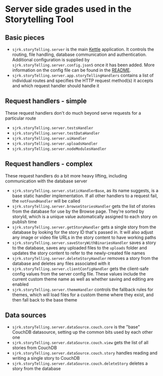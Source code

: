 # Server side grades used in the Storytelling Tool

## Basic pieces
- `sjrk.storyTelling.server` is the main [Kettle](https://github.com/fluid-project/kettle) application. It controls the routing, file handling, database communication and authentication. Additional configuration is supplied by `sjrk.storyTelling.server.config.json5` once it has been added. More information on the config file can be found in the [README](../README.md#Running-the-site).
- `sjrk.storyTelling.server.app.storyTellingHandlers` contains a list of individual routes and specifies the HTTP request method(s) it accepts and which request handler should handle it

## Request handlers - simple
These request handlers don't do much beyond serve requests for a particular route
- `sjrk.storyTelling.server.testsHandler`
- `sjrk.storyTelling.server.testDataHandler`
- `sjrk.storyTelling.server.uiHandler`
- `sjrk.storyTelling.server.uploadsHandler`
- `sjrk.storyTelling.server.nodeModulesHandler`

## Request handlers - complex
These request handlers do a bit more heavy lifting, including communication with the database server
- `sjrk.storyTelling.server.staticHandlerBase`, as its name suggests, is a base static handler implementation. If all other handlers to a request fail, the `notFoundHandler` will be called
- `sjrk.storyTelling.server.browseStoriesHandler` gets the list of stories from the database for use by the Browse page. They're sorted by storyId, which is a unique value automatically assigned to each story on publish time
- `sjrk.storyTelling.server.getStoryHandler` gets a single story from the database by looking for the story ID that's passed in. It will also adjust any image or video file URLs in the story content to have working paths
- `sjrk.storyTelling.server.saveStoryWithBinariesHandler` saves a story to the database, saves any uploaded files to the `uploads` folder and updates the story content to refer to the newly-created file names
- `sjrk.storyTelling.server.deleteStoryHandler` removes a story from the database and deletes any files associated with it
- `sjrk.storyTelling.server.clientConfigHandler` gets the client-safe config values from the server config file. These values include the current custom theme name as well as whether saving and editing are enabled
- `sjrk.storyTelling.server.themeHandler` controls the fallback rules for themes, which will load files for a custom theme where they exist, and then fall back to the base theme

## Data sources
- `sjrk.storyTelling.server.dataSource.couch.core` is the "base" CouchDB datasource, setting up the common bits used by each other one
- `sjrk.storyTelling.server.dataSource.couch.view` gets the list of all stories from CouchDB
- `sjrk.storyTelling.server.dataSource.couch.story` handles reading and writing a single story to CouchDB
- `sjrk.storyTelling.server.dataSource.couch.deleteStory` deletes a story from the database
